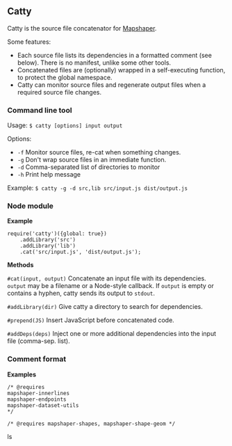 ## Catty ##

Catty is the source file concatenator for [Mapshaper](https://github.com/mbloch/mapshaper).

Some features:

* Each source file lists its dependencies in a formatted comment (see below). There is no manifest, unlike some other tools.
* Concatenated files are (optionally) wrapped in a self-executing function, to protect the global namespace.
* Catty can monitor source files and regenerate output files when a required source file changes.

### Command line tool ###

Usage: `$ catty [options] input output`

Options:
- `-f` Monitor source files, re-cat when something changes.
- `-g` Don't wrap source files in an immediate function.
- `-d` Comma-separated list of directories to monitor
- `-h` Print help message

Example: `$ catty -g -d src,lib src/input.js dist/output.js`

### Node module ###

**Example**
```
require('catty')({global: true})
	.addLibrary('src')
	.addLibrary('lib')
	.cat('src/input.js', 'dist/output.js');
```

**Methods**

`#cat(input, output)`  Concatenate an input file with its dependencies. `output` may be a filename or a Node-style callback. If `output` is empty or contains a hyphen, catty sends its output to `stdout`.

`#addLibrary(dir)`  Give catty a directory to search for dependencies.

`#prepend(JS)`  Insert JavaScript before concatenated code.

`#addDeps(deps)`  Inject one or more additional dependencies into the input file (comma-sep. list).

### Comment format ###

**Examples**

```
/* @requires
mapshaper-innerlines
mapshaper-endpoints
mapshaper-dataset-utils
*/
```

```
/* @requires mapshaper-shapes, mapshaper-shape-geom */
```
ls

